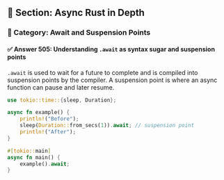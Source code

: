 ## 📘 Section: Async Rust in Depth  
### 🔹 Category: Await and Suspension Points  
#### ✅ Answer 505: Understanding `.await` as syntax sugar and suspension points

`.await` is used to wait for a future to complete and is compiled into suspension points by the compiler. A suspension point is where an async function can pause and later resume.

```rust
use tokio::time::{sleep, Duration};

async fn example() {
    println!("Before");
    sleep(Duration::from_secs(1)).await; // suspension point
    println!("After");
}

#[tokio::main]
async fn main() {
    example().await;
}
```
